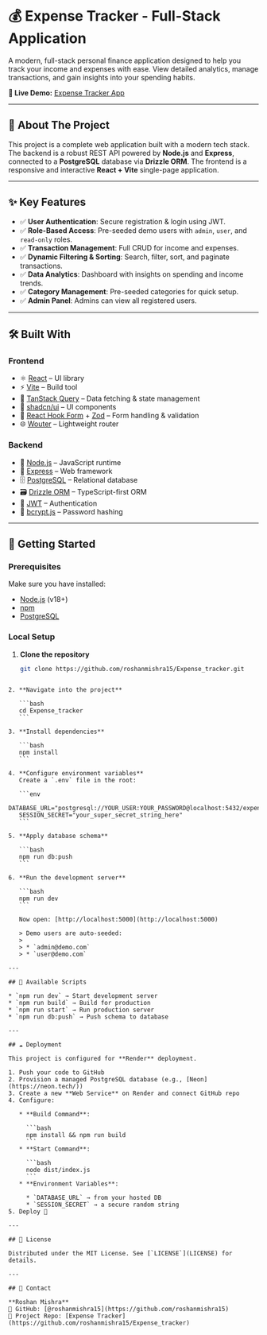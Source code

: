 
# 💰 Expense Tracker - Full-Stack Application

A modern, full-stack personal finance application designed to help you track your income and expenses with ease. View detailed analytics, manage transactions, and gain insights into your spending habits.

**🔗 Live Demo:** [Expense Tracker App](https://expense-tracker-n4yw.onrender.com)

---

## 📖 About The Project

This project is a complete web application built with a modern tech stack. The backend is a robust REST API powered by **Node.js** and **Express**, connected to a **PostgreSQL** database via **Drizzle ORM**. The frontend is a responsive and interactive **React + Vite** single-page application.

---

## ✨ Key Features

- ✅ **User Authentication**: Secure registration & login using JWT.  
- ✅ **Role-Based Access**: Pre-seeded demo users with `admin`, `user`, and `read-only` roles.  
- ✅ **Transaction Management**: Full CRUD for income and expenses.  
- ✅ **Dynamic Filtering & Sorting**: Search, filter, sort, and paginate transactions.  
- ✅ **Data Analytics**: Dashboard with insights on spending and income trends.  
- ✅ **Category Management**: Pre-seeded categories for quick setup.  
- ✅ **Admin Panel**: Admins can view all registered users.  

---

## 🛠️ Built With

### Frontend
- ⚛️ [React](https://react.dev/) – UI library  
- ⚡ [Vite](https://vitejs.dev/) – Build tool  
- 🔄 [TanStack Query](https://tanstack.com/query/latest) – Data fetching & state management  
- 🎨 [shadcn/ui](https://ui.shadcn.com/) – UI components  
- 📝 [React Hook Form](https://react-hook-form.com/) + [Zod](https://zod.dev/) – Form handling & validation  
- 🌐 [Wouter](https://github.com/molefrog/wouter) – Lightweight router  

### Backend
- 🚀 [Node.js](https://nodejs.org/) – JavaScript runtime  
- 🧩 [Express](https://expressjs.com/) – Web framework  
- 🗄️ [PostgreSQL](https://www.postgresql.org/) – Relational database  
- 🗃️ [Drizzle ORM](https://orm.drizzle.team/) – TypeScript-first ORM  
- 🔑 [JWT](https://jwt.io/) – Authentication  
- 🔐 [bcrypt.js](https://www.npmjs.com/package/bcryptjs) – Password hashing  

---

## 🚀 Getting Started

### Prerequisites
Make sure you have installed:
- [Node.js](https://nodejs.org/) (v18+)  
- [npm](https://www.npmjs.com/)  
- [PostgreSQL](https://www.postgresql.org/download/)  

### Local Setup

1. **Clone the repository**
   ```bash
   git clone https://github.com/roshanmishra15/Expense_tracker.git
````

2. **Navigate into the project**

   ```bash
   cd Expense_tracker
   ```

3. **Install dependencies**

   ```bash
   npm install
   ```

4. **Configure environment variables**
   Create a `.env` file in the root:

   ```env
   DATABASE_URL="postgresql://YOUR_USER:YOUR_PASSWORD@localhost:5432/expensetracker_db"
   SESSION_SECRET="your_super_secret_string_here"
   ```

5. **Apply database schema**

   ```bash
   npm run db:push
   ```

6. **Run the development server**

   ```bash
   npm run dev
   ```

   Now open: [http://localhost:5000](http://localhost:5000)

   > Demo users are auto-seeded:
   >
   > * `admin@demo.com`
   > * `user@demo.com`

---

## 📜 Available Scripts

* `npm run dev` → Start development server
* `npm run build` → Build for production
* `npm run start` → Run production server
* `npm run db:push` → Push schema to database

---

## ☁️ Deployment

This project is configured for **Render** deployment.

1. Push your code to GitHub
2. Provision a managed PostgreSQL database (e.g., [Neon](https://neon.tech/))
3. Create a new **Web Service** on Render and connect GitHub repo
4. Configure:

   * **Build Command**:

     ```bash
     npm install && npm run build
     ```
   * **Start Command**:

     ```bash
     node dist/index.js
     ```
   * **Environment Variables**:

     * `DATABASE_URL` → from your hosted DB
     * `SESSION_SECRET` → a secure random string
5. Deploy 🚀

---

## 📄 License

Distributed under the MIT License. See [`LICENSE`](LICENSE) for details.

---

## 👤 Contact

**Roshan Mishra**
🔗 GitHub: [@roshanmishra15](https://github.com/roshanmishra15)
📂 Project Repo: [Expense Tracker](https://github.com/roshanmishra15/Expense_tracker)

